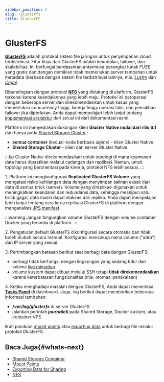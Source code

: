 ```yaml
---
sidebar_position: 2
slug: /glusterfs
title: GlusterFS
---
```


# GlusterFS

**[GlusterFS](<https://docs.gluster.org/en/latest/>)** adalah protokol sistem file jaringan untuk penyimpanan cloud terdistribusi. Fitur khas dari GlusterFS adalah keandalan, failover, dan skalabilitas. Ini berfungsi berdasarkan antarmuka perangkat lunak _FUSE_ yang gratis dan dengan demikian tidak memerlukan server tambahan untuk metadata (berbeda dengan sistem file terdistribusi lainnya, mis. _[Lustre](<https://www.lustre.org/>)_ dan _[Ceph](<https://ceph.io/>)_).

Dibandingkan dengan protokol **[NFS](<https://docs.dewacloud.com/docs/nfs/>)** yang didukung di platform, GlusterFS terkenal karena keandalannya yang lebih maju. Protokol ini beroperasi dengan beberapa server dan direkomendasikan untuk kasus yang memerlukan concurrency tinggi, kinerja tinggi operasi tulis, dan pemulihan failover jika diperlukan. Anda dapat mempelajari lebih lanjut tentang [implementasi arsitektur](<https://docs.gluster.org/en/latest/Quick-Start-Guide/Architecture/>) dari solusi ini dari dokumentasi resmi.

Platform ini menyediakan dukungan klien **Gluster Native** __mulai dari rilis 6.1__ dan hanya pada [Shared Storage Cluster](<https://docs.dewacloud.com/docs/shared-storage-container/#shared-storage-auto-cluster>) :

  * **semua container** (kecuali node berbasis _alpine_) - klien Gluster Native
  * **Shared Storage Cluster** \- klien dan server Gluster Native

:::tip 
Gluster Native direkomendasikan untuk topologi di mana keamanan data harus dipastikan melalui cadangan dan replikasi. Namun, untuk topologi yang berorientasi pada kinerja, protokol NFS lebih sesuai.
:::

1\. Platform ini mengkonfigurasi **Replicated GlusterFS Volume** yang mengatasi risiko kehilangan data dengan menyimpan salinan eksak dari data di semua brick (server). Volume yang direplikasi digunakan untuk meningkatkan keandalan dan redundansi data, sehingga meskipun satu brick gagal, data masih dapat diakses dari replika. Anda dapat mempelajari lebih lanjut tentang cara kerja replikasi GlusterFS di platform dengan menganalisis [JPS manifest](<https://github.com/jelastic-jps/glusterfs/blob/master/replication-logic.jps>).

:::warning 
Jangan bingungkan volume GlusterFS dengan volume container Docker yang tersedia di platform.
:::

2\. Pengaturan default GlusterFS dikonfigurasi secara otomatis dan tidak boleh diubah secara manual. Konfigurasi mencakup nama volume ("_data_") dan IP server yang sesuai.

3\. Pertimbangkan batasan berikut saat berbagi data dengan GlusterFS:

  * berbagi tidak berfungsi dengan lingkungan yang sedang tidur dan selama [live migration](<https://docs.dewacloud.com/docs/environment-regions-migration/#live-migration>)
  * volume kustom dapat dibuat melalui SSH tetapi __tidak direkomendasikan__ karena keterbatasan fungsionalitas (mis. otomasi penskalaan)

4\. Ketika menghadapi masalah dengan GlusterFS, Anda dapat memeriksa **[Tasks Panel](<https://docs.dewacloud.com/docs/dashboard-guide/#tasks>)** di dashboard. Juga, log berikut dapat memberikan beberapa informasi tambahan:

  * _**/var/log/glusterfs**_ di server GlusterFS
  * jalankan perintah _**journalctl**_ pada Shared Storage, Docker kustom, atau container VPS

Ikuti panduan [mount points](<https://docs.dewacloud.com/docs/mount-points/>) atau [exporting data](<https://docs.dewacloud.com/docs/storage-exports/>) untuk berbagi file melalui protokol GlusterFS.

## Baca Juga{#whats-next}

  * [Shared Storage Container](<https://docs.dewacloud.com/docs/shared-storage-container/>)
  * [Mount Points](<https://docs.dewacloud.com/docs/mount-points/>)
  * [Exporting Data for Sharing](<https://docs.dewacloud.com/docs/storage-exports/>)
  * [NFS](<https://docs.dewacloud.com/docs/nfs/>)